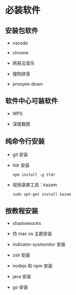 # 必装软件

## 安装包软件

- vscode

- chrome

- 网易云音乐

- 搜狗拼音

- proxyee-down

## 软件中心可装软件

- WPS

- 深度截图

## 纯命令行安装

- git 安装

- tldr 安装

    `npm install -g tldr`

- 视频录屏工具：kazam

    `sudo apt-get install kazam`

## 按教程安装

- shadowsocks

- 仿 mac os 主题安装

- indicator-sysmonitor 安装

- zsh 安装

- nodejs 和 npm 安装

- java 安装

- go 安装